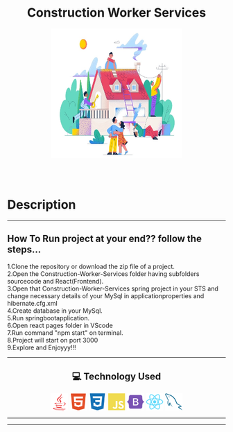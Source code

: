 <h1 align="center"> Construction Worker Services </h1>
<p align="center">
<img height="300" width="300"  src="https://github.com/Amol015/Construction-Worker-Services/blob/main/Images/Home/Homepage.jpg">
</p>
<br/>
<br/>


# Description

<hr>

<h2> How To Run project at your end?? follow the steps...</h2>

<p>
1.Clone the repository or download the zip file of a project.<br/>
2.Open the Construction-Worker-Services folder having subfolders sourcecode and React(Frontend).<br/>
3.Open that Construction-Worker-Services spring project in your STS and change necessary details of your MySql in applicationproperties and hibernate.cfg.xml <br/>
4.Create database in your MySql.<br/>
5.Run springbootapplication.<br/>
6.Open react pages folder in VScode<br/>
7.Run command "npm start" on terminal.<br/>
8.Project will start on port 3000<br/>
9.Explore and Enjoyyy!!!<br/>
</p>
<hr>
<h2 align="center"> 💻 Technology Used </h2>
<p align="center">
 
<img height="40" src="https://github.com/devicons/devicon/blob/master/icons/java/java-plain.svg">
<img height="40" src="https://github.com/devicons/devicon/blob/master/icons/html5/html5-plain.svg">
<img height="40" src="https://github.com/devicons/devicon/blob/master/icons/css3/css3-plain.svg">
<img height="40" src="https://github.com/devicons/devicon/blob/master/icons/javascript/javascript-plain.svg">
<img height="40" src="https://github.com/devicons/devicon/blob/master/icons/bootstrap/bootstrap-plain.svg">
<img height="40" src="https://github.com/devicons/devicon/blob/master/icons/react/react-original.svg">
<img height="40" src="https://github.com/devicons/devicon/blob/master/icons/mysql/mysql-plain.svg">
</p>
 <hr/>
 <hr>
